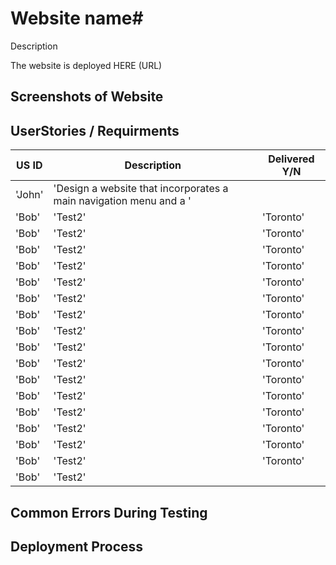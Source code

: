 # Website name#

Description 

The website is deployed HERE (URL)

## Screenshots of Website ## 






## UserStories / Requirments 

| US ID         | Description                                                                  | Delivered Y/N  |
| ------------- | ---------------------------------------------------------------------------- | -------------- |
| 'John'        | 'Design a website that incorporates a main navigation menu and a '           |                |
| 'Bob'         | 'Test2'                                                                      | 'Toronto'      |          | 'John'        | 'Design a website that incorporates a main navigation menu and a '           |                |
| 'Bob'         | 'Test2'                                                                      | 'Toronto'      |          |'John'         | 'Design a website that incorporates a main navigation menu and a '           |                |
| 'Bob'         | 'Test2'                                                                      | 'Toronto'      |          |'John'         | 'Design a website that incorporates a main navigation menu and a '           |                |
| 'Bob'         | 'Test2'                                                                      | 'Toronto'      |          | 'John'        | 'Design a website that incorporates a main navigation menu and a '           |                |
| 'Bob'         | 'Test2'                                                                      | 'Toronto'      |         | 'John'        | 'Design a website that incorporates a main navigation menu and a '           |                |
| 'Bob'         | 'Test2'                                                                      | 'Toronto'      |         | 'John'        | 'Design a website that incorporates a main navigation menu and a '           |                |
| 'Bob'         | 'Test2'                                                                      | 'Toronto'      |         | 'John'        | 'Design a website that incorporates a main navigation menu and a '           |                |
| 'Bob'         | 'Test2'                                                                      | 'Toronto'      |          | 'John'        | 'Design a website that incorporates a main navigation menu and a '           |                |
| 'Bob'         | 'Test2'                                                                      | 'Toronto'      |         | 'John'        | 'Design a website that incorporates a main navigation menu and a '           |                |
| 'Bob'         | 'Test2'                                                                      | 'Toronto'      |         | 'John'        | 'Design a website that incorporates a main navigation menu and a '           |                |
| 'Bob'         | 'Test2'                                                                      | 'Toronto'      |         | 'John'        | 'Design a website that incorporates a main navigation menu and a '           |                |
| 'Bob'         | 'Test2'                                                                      | 'Toronto'      |         | 'John'        | 'Design a website that incorporates a main navigation menu and a '           |                |
| 'Bob'         | 'Test2'                                                                      | 'Toronto'      |         | 'John'        | 'Design a website that incorporates a main navigation menu and a '           |                |
| 'Bob'         | 'Test2'                                                                      | 'Toronto'      |          | 'John'        | 'Design a website that incorporates a main navigation menu and a '           |                |
| 'Bob'         | 'Test2'                                                                      | 'Toronto'      |         | 'John'        | 'Design a website that incorporates a main navigation menu and a '           |                |
| 'Bob'         | 'Test2'                                                                      | 'Toronto'      |         | 'John'        | 'Design a website that incorporates a main navigation menu and a '           |                |
| 'Bob'         | 'Test2'                                                                      |  |                                           


## Common Errors During Testing ##






## Deployment Process ##









